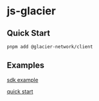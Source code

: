 # js-glacier

## Quick Start

```bash
pnpm add @glacier-network/client
```

## Examples

[sdk example](./apps/sdk-example/)

[quick start](https://github.com/Glacier-Labs/glacier-quickstart)
